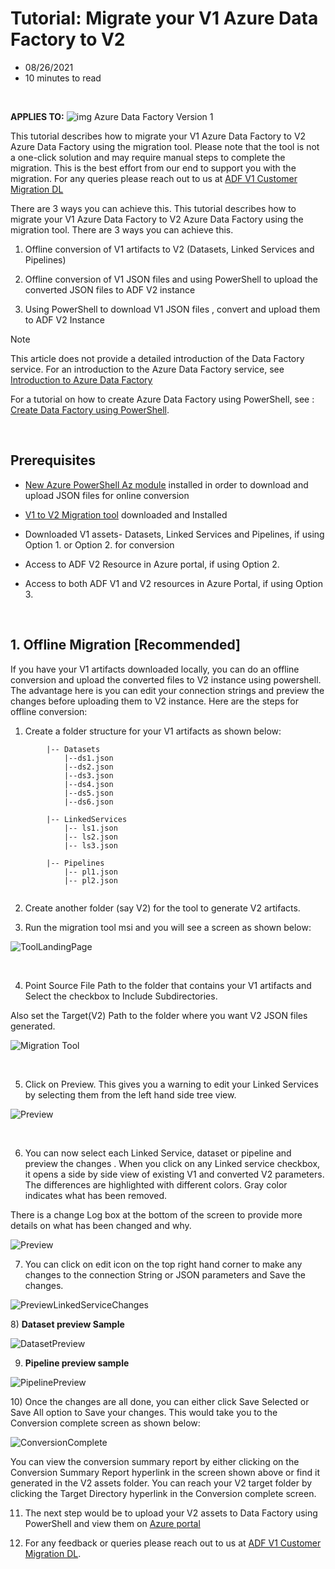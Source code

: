 # Tutorial: Migrate your V1 Azure Data Factory to V2

- 08/26/2021
- 10 minutes to read

&nbsp;

**APPLIES TO:** ![img](https://docs.microsoft.com/en-us/azure/data-factory/media/applies-to/yes.png) Azure Data Factory Version 1

This tutorial describes how to migrate your V1 Azure Data Factory to V2 Azure Data Factory using the migration tool. 
Please note that the tool is not a one-click solution and may require manual steps to complete the migration. This is the best effort from our end to support you with the migration. For any queries please reach out to us at [ADF V1 Customer Migration DL](adfcustomermigrate@microsoft.com)

There are 3 ways you can achieve this. 
This tutorial describes how to migrate your V1 Azure Data Factory to V2 Azure Data Factory using the migration tool. There are 3 ways you can achieve this. 

1. Offline conversion of V1 artifacts to V2 (Datasets, Linked Services and Pipelines)

2. Offline conversion of V1 JSON files and using PowerShell to upload the converted JSON files to ADF V2 instance

3. Using PowerShell to download V1 JSON files , convert and upload them to ADF V2 Instance


Note

This article does not provide a detailed introduction of the Data Factory service. For an introduction to the Azure Data Factory service, see [Introduction to Azure Data Factory](https://docs.microsoft.com/en-us/azure/data-factory/introduction)

For a tutorial on how to create Azure Data Factory using PowerShell, see : [Create Data Factory using PowerShell](https://docs.microsoft.com/en-us/azure/data-factory/quickstart-create-data-factory-powershell).

&nbsp;

## Prerequisites

- [New Azure PowerShell Az module](https://docs.microsoft.com/en-us/powershell/azure/install-az-ps?view=azps-5.0.0) installed in order to download and upload JSON files for online conversion

- [V1 to V2 Migration tool](./migrationtool/AdfUpgrader_20.2.63411.0.msi) downloaded and Installed


- Downloaded V1 assets- Datasets, Linked Services and Pipelines, if using Option 1. or Option 2. for conversion

- Access to ADF V2 Resource in Azure portal, if using Option 2.

- Access to both ADF V1 and V2 resources in Azure Portal, if using Option 3.

&nbsp;  
## 1. Offline Migration [Recommended]

If you have your V1 artifacts downloaded locally, you can do an offline conversion and upload the converted files to V2 instance using powershell. The advantage here is you can edit your connection strings and preview the changes before uploading them to V2 instance. Here are the steps for offline conversion:

1) Create a folder structure for your V1 artifacts as shown below:

```
        |-- Datasets
        	|--ds1.json
        	|--ds2.json
        	|--ds3.json
        	|--ds4.json
        	|--ds5.json
        	|--ds6.json
       
        |-- LinkedServices
        	|-- ls1.json
        	|-- ls2.json
        	|-- ls3.json
        
        |-- Pipelines
            |-- pl1.json
            |-- pl2.json
           
```



2) Create another folder (say V2) for the tool to generate V2 artifacts.

3) Run the migration tool msi and you will see a screen as shown below:

![ToolLandingPage](.attachments/migration-tool-landing-page.png)

&nbsp;

4) Point Source File Path to the folder that contains your V1 artifacts and Select the checkbox to Include Subdirectories.

​Also set the Target(V2) Path to the folder where you want V2 JSON files generated. 

![Migration Tool](.attachments/file-path-migration.png)

&nbsp;

5) Click on Preview. This gives you a warning to edit your Linked Services by selecting them from the left hand side tree view.

![Preview](.attachments/conversion-preview.png)
 
&nbsp;

6) You can now select each Linked Service, dataset or pipeline and preview the changes . When you click on any Linked service checkbox, it opens a side by side view of existing V1 and converted V2 parameters. The differences are highlighted with different colors. Gray color indicates what has been removed. 

There is a change Log box at the bottom of the screen to provide more details on what has been changed and why.


![Preview](.attachments/edit-linked-service.png)


7) You can click on edit icon on the top right hand corner to make any changes to the connection String or JSON parameters and Save the changes.

![PreviewLinkedServiceChanges](.attachments/edit-window-linked-service.png)


​8) **Dataset preview Sample**

![DatasetPreview](.attachments/dataset3-preview.png)


9)	 **Pipeline preview sample**

![PipelinePreview](.attachments/pipeline1-preview.png)


​10)	Once the changes are all done, you can either click Save Selected or Save All option to Save your changes. This would take you to the Conversion complete screen as shown below:

![ConversionComplete](.attachments/conversion-complete1.png)


You can view the conversion summary report by either clicking on the Conversion Summary Report hyperlink in the screen shown above or find it generated in the V2 assets folder. You can reach your V2 target folder by clicking the Target Directory hyperlink in the Conversion complete screen.
  &nbsp;   

11) The next step would be to upload your V2 assets to Data Factory using PowerShell and view them on [Azure portal](https://portal.azure.com/)

12) For any feedback or queries please reach out to us at [ADF V1 Customer Migration DL](adfcustomermigrate@microsoft.com).







